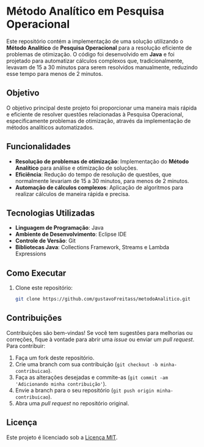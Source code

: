 # Método Analítico em Pesquisa Operacional

Este repositório contém a implementação de uma solução utilizando o **Método Analítico** de **Pesquisa Operacional** para a resolução eficiente de problemas de otimização. O código foi desenvolvido em **Java** e foi projetado para automatizar cálculos complexos que, tradicionalmente, levavam de 15 a 30 minutos para serem resolvidos manualmente, reduzindo esse tempo para menos de 2 minutos.

## Objetivo

O objetivo principal deste projeto foi proporcionar uma maneira mais rápida e eficiente de resolver questões relacionadas à Pesquisa Operacional, especificamente problemas de otimização, através da implementação de métodos analíticos automatizados.

## Funcionalidades

- **Resolução de problemas de otimização**: Implementação do **Método Analítico** para análise e otimização de soluções.
- **Eficiência**: Redução do tempo de resolução de questões, que normalmente levariam de 15 a 30 minutos, para menos de 2 minutos.
- **Automação de cálculos complexos**: Aplicação de algoritmos para realizar cálculos de maneira rápida e precisa.

## Tecnologias Utilizadas

- **Linguagem de Programação**: Java
- **Ambiente de Desenvolvimento**: Eclipse IDE
- **Controle de Versão**: Git
- **Bibliotecas Java**: Collections Framework, Streams e Lambda Expressions

## Como Executar

1. Clone este repositório:
   ```bash
   git clone https://github.com/gustavoFreitass/metodoAnalitico.git

## Contribuições

Contribuições são bem-vindas! Se você tem sugestões para melhorias ou correções, fique à vontade para abrir uma *issue* ou enviar um *pull request*. Para contribuir:

1. Faça um fork deste repositório.
2. Crie uma branch com sua contribuição (`git checkout -b minha-contribuicao`).
3. Faça as alterações desejadas e commite-as (`git commit -am 'Adicionando minha contribuição'`).
4. Envie a branch para o seu repositório (`git push origin minha-contribuicao`).
5. Abra uma *pull request* no repositório original.

## Licença

Este projeto é licenciado sob a [Licença MIT](https://opensource.org/licenses/MIT).
